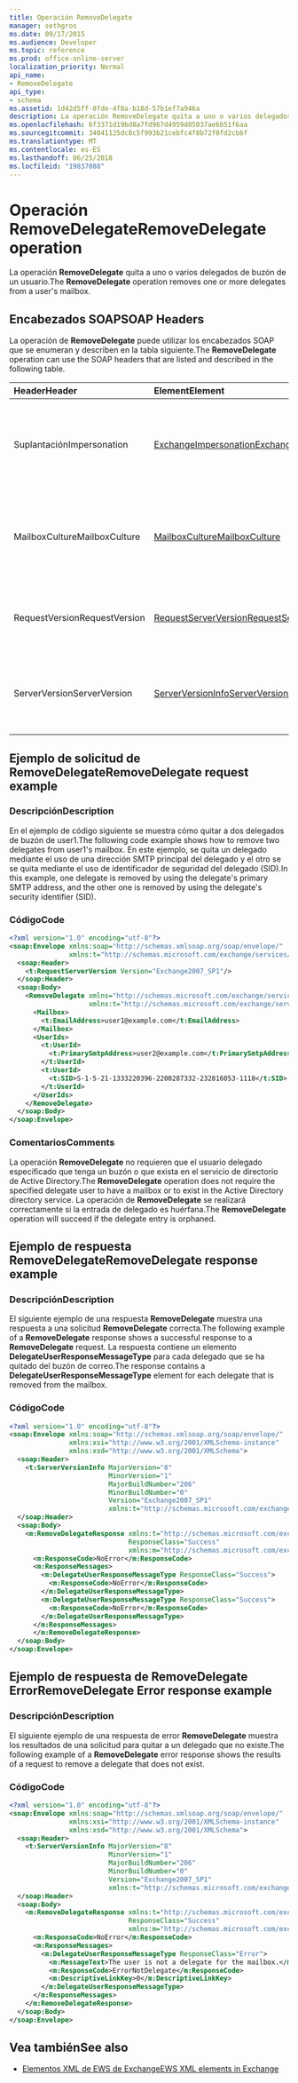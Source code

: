 ```yaml
---
title: Operación RemoveDelegate
manager: sethgros
ms.date: 09/17/2015
ms.audience: Developer
ms.topic: reference
ms.prod: office-online-server
localization_priority: Normal
api_name:
- RemoveDelegate
api_type:
- schema
ms.assetid: 1d42d5ff-8fde-4f8a-b18d-57b1ef7a946a
description: La operación RemoveDelegate quita a uno o varios delegados de buzón de un usuario.
ms.openlocfilehash: 6f3371d19bd8a7fd967d4959d85037ae6b51f6aa
ms.sourcegitcommit: 34041125dc8c5f993b21cebfc4f8b72f0fd2cb6f
ms.translationtype: MT
ms.contentlocale: es-ES
ms.lasthandoff: 06/25/2018
ms.locfileid: "19837088"
---
```

# <a name="removedelegate-operation"></a><span data-ttu-id="0e7b6-103">Operación RemoveDelegate</span><span class="sxs-lookup"><span data-stu-id="0e7b6-103">RemoveDelegate operation</span></span>

<span data-ttu-id="0e7b6-104">La operación **RemoveDelegate** quita a uno o varios delegados de buzón de un usuario.</span><span class="sxs-lookup"><span data-stu-id="0e7b6-104">The **RemoveDelegate** operation removes one or more delegates from a user's mailbox.</span></span> 
  
## <a name="soap-headers"></a><span data-ttu-id="0e7b6-105">Encabezados SOAP</span><span class="sxs-lookup"><span data-stu-id="0e7b6-105">SOAP Headers</span></span>

<span data-ttu-id="0e7b6-106">La operación de **RemoveDelegate** puede utilizar los encabezados SOAP que se enumeran y describen en la tabla siguiente.</span><span class="sxs-lookup"><span data-stu-id="0e7b6-106">The **RemoveDelegate** operation can use the SOAP headers that are listed and described in the following table.</span></span> 
  
|<span data-ttu-id="0e7b6-107">**Header**</span><span class="sxs-lookup"><span data-stu-id="0e7b6-107">**Header**</span></span>|<span data-ttu-id="0e7b6-108">**Element**</span><span class="sxs-lookup"><span data-stu-id="0e7b6-108">**Element**</span></span>|<span data-ttu-id="0e7b6-109">**Descripción**</span><span class="sxs-lookup"><span data-stu-id="0e7b6-109">**Description**</span></span>|
|:-----|:-----|:-----|
|<span data-ttu-id="0e7b6-110">Suplantación</span><span class="sxs-lookup"><span data-stu-id="0e7b6-110">Impersonation</span></span>  <br/> |[<span data-ttu-id="0e7b6-111">ExchangeImpersonation</span><span class="sxs-lookup"><span data-stu-id="0e7b6-111">ExchangeImpersonation</span></span>](exchangeimpersonation.md) <br/> |<span data-ttu-id="0e7b6-112">Identifica el usuario que está realizando la suplantación de la aplicación cliente.</span><span class="sxs-lookup"><span data-stu-id="0e7b6-112">Identifies the user whom the client application is impersonating.</span></span>  <br/> |
|<span data-ttu-id="0e7b6-113">MailboxCulture</span><span class="sxs-lookup"><span data-stu-id="0e7b6-113">MailboxCulture</span></span>  <br/> |[<span data-ttu-id="0e7b6-114">MailboxCulture</span><span class="sxs-lookup"><span data-stu-id="0e7b6-114">MailboxCulture</span></span>](mailboxculture.md) <br/> |<span data-ttu-id="0e7b6-115">Identifica la referencia cultural de RFC3066 va a usar para tener acceso al buzón.</span><span class="sxs-lookup"><span data-stu-id="0e7b6-115">Identifies the RFC3066 culture to be used to access the mailbox.</span></span>  <br/> |
|<span data-ttu-id="0e7b6-116">RequestVersion</span><span class="sxs-lookup"><span data-stu-id="0e7b6-116">RequestVersion</span></span>  <br/> |[<span data-ttu-id="0e7b6-117">RequestServerVersion</span><span class="sxs-lookup"><span data-stu-id="0e7b6-117">RequestServerVersion</span></span>](requestserverversion.md) <br/> |<span data-ttu-id="0e7b6-118">Identifica la versión del esquema para la solicitud de la operación.</span><span class="sxs-lookup"><span data-stu-id="0e7b6-118">Identifies the schema version for the operation request.</span></span>  <br/> |
|<span data-ttu-id="0e7b6-119">ServerVersion</span><span class="sxs-lookup"><span data-stu-id="0e7b6-119">ServerVersion</span></span>  <br/> |[<span data-ttu-id="0e7b6-120">ServerVersionInfo</span><span class="sxs-lookup"><span data-stu-id="0e7b6-120">ServerVersionInfo</span></span>](serverversioninfo.md) <br/> |<span data-ttu-id="0e7b6-121">Identifica la versión del servidor que ha respondido a la solicitud.</span><span class="sxs-lookup"><span data-stu-id="0e7b6-121">Identifies the version of the server that responded to the request.</span></span>  <br/> |
   
## <a name="removedelegate-request-example"></a><span data-ttu-id="0e7b6-122">Ejemplo de solicitud de RemoveDelegate</span><span class="sxs-lookup"><span data-stu-id="0e7b6-122">RemoveDelegate request example</span></span>

### <a name="description"></a><span data-ttu-id="0e7b6-123">Descripción</span><span class="sxs-lookup"><span data-stu-id="0e7b6-123">Description</span></span>

<span data-ttu-id="0e7b6-124">En el ejemplo de código siguiente se muestra cómo quitar a dos delegados de buzón de user1.</span><span class="sxs-lookup"><span data-stu-id="0e7b6-124">The following code example shows how to remove two delegates from user1's mailbox.</span></span> <span data-ttu-id="0e7b6-125">En este ejemplo, se quita un delegado mediante el uso de una dirección SMTP principal del delegado y el otro se se quita mediante el uso de identificador de seguridad del delegado (SID).</span><span class="sxs-lookup"><span data-stu-id="0e7b6-125">In this example, one delegate is removed by using the delegate's primary SMTP address, and the other one is removed by using the delegate's security identifier (SID).</span></span>
  
### <a name="code"></a><span data-ttu-id="0e7b6-126">Código</span><span class="sxs-lookup"><span data-stu-id="0e7b6-126">Code</span></span>

```XML
<?xml version="1.0" encoding="utf-8"?>
<soap:Envelope xmlns:soap="http://schemas.xmlsoap.org/soap/envelope/"
               xmlns:t="http://schemas.microsoft.com/exchange/services/2006/types">
  <soap:Header>
    <t:RequestServerVersion Version="Exchange2007_SP1"/>
  </soap:Header>
  <soap:Body>
    <RemoveDelegate xmlns="http://schemas.microsoft.com/exchange/services/2006/messages"
                    xmlns:t="http://schemas.microsoft.com/exchange/services/2006/types">
      <Mailbox>
        <t:EmailAddress>user1@example.com</t:EmailAddress>
      </Mailbox>
      <UserIds>
        <t:UserId>
          <t:PrimarySmtpAddress>user2@example.com</t:PrimarySmtpAddress>
        </t:UserId>
        <t:UserId>
          <t:SID>S-1-5-21-1333220396-2200287332-232816053-1118</t:SID>
        </t:UserId>
      </UserIds>
    </RemoveDelegate>
  </soap:Body>
</soap:Envelope>
```

### <a name="comments"></a><span data-ttu-id="0e7b6-127">Comentarios</span><span class="sxs-lookup"><span data-stu-id="0e7b6-127">Comments</span></span>

<span data-ttu-id="0e7b6-128">La operación **RemoveDelegate** no requieren que el usuario delegado especificado que tenga un buzón o que exista en el servicio de directorio de Active Directory.</span><span class="sxs-lookup"><span data-stu-id="0e7b6-128">The **RemoveDelegate** operation does not require the specified delegate user to have a mailbox or to exist in the Active Directory directory service.</span></span> <span data-ttu-id="0e7b6-129">La operación de **RemoveDelegate** se realizará correctamente si la entrada de delegado es huérfana.</span><span class="sxs-lookup"><span data-stu-id="0e7b6-129">The **RemoveDelegate** operation will succeed if the delegate entry is orphaned.</span></span> 
  
## <a name="removedelegate-response-example"></a><span data-ttu-id="0e7b6-130">Ejemplo de respuesta RemoveDelegate</span><span class="sxs-lookup"><span data-stu-id="0e7b6-130">RemoveDelegate response example</span></span>

### <a name="description"></a><span data-ttu-id="0e7b6-131">Descripción</span><span class="sxs-lookup"><span data-stu-id="0e7b6-131">Description</span></span>

<span data-ttu-id="0e7b6-132">El siguiente ejemplo de una respuesta **RemoveDelegate** muestra una respuesta a una solicitud **RemoveDelegate** correcta.</span><span class="sxs-lookup"><span data-stu-id="0e7b6-132">The following example of a **RemoveDelegate** response shows a successful response to a **RemoveDelegate** request.</span></span> <span data-ttu-id="0e7b6-133">La respuesta contiene un elemento **DelegateUserResponseMessageType** para cada delegado que se ha quitado del buzón de correo.</span><span class="sxs-lookup"><span data-stu-id="0e7b6-133">The response contains a **DelegateUserResponseMessageType** element for each delegate that is removed from the mailbox.</span></span> 
  
### <a name="code"></a><span data-ttu-id="0e7b6-134">Código</span><span class="sxs-lookup"><span data-stu-id="0e7b6-134">Code</span></span>

```XML
<?xml version="1.0" encoding="utf-8"?>
<soap:Envelope xmlns:soap="http://schemas.xmlsoap.org/soap/envelope/" 
               xmlns:xsi="http://www.w3.org/2001/XMLSchema-instance" 
               xmlns:xsd="http://www.w3.org/2001/XMLSchema">
  <soap:Header>
    <t:ServerVersionInfo MajorVersion="8" 
                         MinorVersion="1" 
                         MajorBuildNumber="206" 
                         MinorBuildNumber="0" 
                         Version="Exchange2007_SP1" 
                         xmlns:t="http://schemas.microsoft.com/exchange/services/2006/types" />
  </soap:Header>
  <soap:Body>
    <m:RemoveDelegateResponse xmlns:t="http://schemas.microsoft.com/exchange/services/2006/types" 
                              ResponseClass="Success" 
                              xmlns:m="http://schemas.microsoft.com/exchange/services/2006/messages">
      <m:ResponseCode>NoError</m:ResponseCode>
      <m:ResponseMessages>
        <m:DelegateUserResponseMessageType ResponseClass="Success">
          <m:ResponseCode>NoError</m:ResponseCode>
        </m:DelegateUserResponseMessageType>
        <m:DelegateUserResponseMessageType ResponseClass="Success">
          <m:ResponseCode>NoError</m:ResponseCode>
        </m:DelegateUserResponseMessageType>
      </m:ResponseMessages>
      </m:RemoveDelegateResponse>
  </soap:Body>
</soap:Envelope>
```

## <a name="removedelegate-error-response-example"></a><span data-ttu-id="0e7b6-135">Ejemplo de respuesta de RemoveDelegate Error</span><span class="sxs-lookup"><span data-stu-id="0e7b6-135">RemoveDelegate Error response example</span></span>

### <a name="description"></a><span data-ttu-id="0e7b6-136">Descripción</span><span class="sxs-lookup"><span data-stu-id="0e7b6-136">Description</span></span>

<span data-ttu-id="0e7b6-137">El siguiente ejemplo de una respuesta de error **RemoveDelegate** muestra los resultados de una solicitud para quitar a un delegado que no existe.</span><span class="sxs-lookup"><span data-stu-id="0e7b6-137">The following example of a **RemoveDelegate** error response shows the results of a request to remove a delegate that does not exist.</span></span> 
  
### <a name="code"></a><span data-ttu-id="0e7b6-138">Código</span><span class="sxs-lookup"><span data-stu-id="0e7b6-138">Code</span></span>

```XML
<?xml version="1.0" encoding="utf-8"?>
<soap:Envelope xmlns:soap="http://schemas.xmlsoap.org/soap/envelope/"
               xmlns:xsi="http://www.w3.org/2001/XMLSchema-instance"
               xmlns:xsd="http://www.w3.org/2001/XMLSchema">
  <soap:Header>
    <t:ServerVersionInfo MajorVersion="8"
                         MinorVersion="1"
                         MajorBuildNumber="206"
                         MinorBuildNumber="0"
                         Version="Exchange2007_SP1"
                         xmlns:t="http://schemas.microsoft.com/exchange/services/2006/types" />
  </soap:Header>
  <soap:Body>
    <m:RemoveDelegateResponse xmlns:t="http://schemas.microsoft.com/exchange/services/2006/types"
                              ResponseClass="Success"
                              xmlns:m="http://schemas.microsoft.com/exchange/services/2006/messages">
      <m:ResponseCode>NoError</m:ResponseCode>
      <m:ResponseMessages>
        <m:DelegateUserResponseMessageType ResponseClass="Error">
          <m:MessageText>The user is not a delegate for the mailbox.</m:MessageText>
          <m:ResponseCode>ErrorNotDelegate</m:ResponseCode>
          <m:DescriptiveLinkKey>0</m:DescriptiveLinkKey>
        </m:DelegateUserResponseMessageType>
      </m:ResponseMessages>
    </m:RemoveDelegateResponse>
  </soap:Body>
</soap:Envelope>
```

## <a name="see-also"></a><span data-ttu-id="0e7b6-139">Vea también</span><span class="sxs-lookup"><span data-stu-id="0e7b6-139">See also</span></span>



- [<span data-ttu-id="0e7b6-140">Elementos XML de EWS de Exchange</span><span class="sxs-lookup"><span data-stu-id="0e7b6-140">EWS XML elements in Exchange</span></span>](ews-xml-elements-in-exchange.md)

